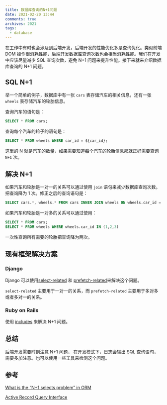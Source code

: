 ```yaml
---
title: 数据库查询的N+1问题
date: 2021-02-20 13:44
comments: true
archives: 2021
tags:
  - database
---
```


在工作中有时也会涉及到后端开发，后端开发的性能优化多是查询优化。类似前端 DOM 操作很消耗性能，后端开发数据库查询次数也会相当消耗性能。我们在开发中应该尽量减少 SQL 查询次数，避免 N+1 问题来提升性能。接下来就来介绍数据库查询的 N+1 问题。

## SQL N+1

举一个简单的例子，数据库中有一张 `cars` 表存储汽车的相关信息，还有一张 `wheels` 表存储汽车的轮胎信息。

查询汽车的语句是：

```sql
SELECT * FROM cars;
```

查询每个汽车的轮子的语句是：

```sql
SELECT * FROM wheels WHERE car_id = ${car_id};
```

这里的 N 就是汽车的数量，如果需要知道每个汽车的轮胎信息那就正好需要查询 `N+1` 次。

## 解决 N+1

如果汽车和轮胎是一对一的关系可以通过使用 `join` 语句来减少数据库查询次数。把查询降为 1 次。修正之后的查询语句是：

```sql
SELECT cars.*, wheels.* FROM cars INNER JOIN wheels ON wheels.car_id = cars.id
```

如果汽车和轮胎是一对多的关系可以通过使用：

```sql
SELECT * FROM cars;
SELECT * FROM wheels WHERE wheels.car_id IN (1,2,3)
```

一次性查询所有需要的轮胎把查询降为两次。

## 现有框架解决方案

### Django

Django 可以使用[select-related](https://docs.djangoproject.com/en/3.1/ref/models/querysets/#select-related) 和 [prefetch-related](https://docs.djangoproject.com/en/3.1/ref/models/querysets/#prefetch-related)来解决这个问题。

`select-related` 主要用于一对一的关系，而 `prefetch-related` 主要用于多对多或者多对一的关系。

### Ruby on Rails

使用 [includes](https://api.rubyonrails.org/v6.1.3/classes/ActiveRecord/QueryMethods.html#method-i-includes) 来解决 N+1 问题。

## 总结

后端开发需要时刻注意 N+1 问题， 在开发模式下，日志会输出 SQL 查询语句，需要多加注意。也可以使用一些工具来检测这个问题。

## 参考

[What is the “N+1 selects problem” in ORM](https://stackoverflow.com/questions/97197/what-is-the-n1-selects-problem-in-orm-object-relational-mapping)

[Active Record Query Interface](https://guides.rubyonrails.org/active_record_querying.html)
